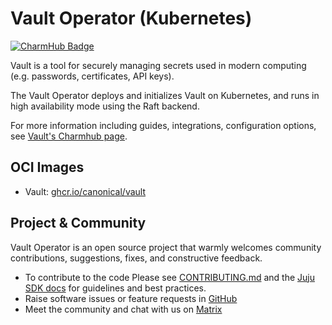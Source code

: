 # Vault Operator (Kubernetes)

[![CharmHub Badge](https://charmhub.io/vault-k8s/badge.svg)](https://charmhub.io/vault-k8s)

Vault is a tool for securely managing secrets used in modern computing (e.g. passwords, certificates, API keys).

The Vault Operator deploys and initializes Vault on Kubernetes, and runs in high availability mode using the Raft backend.

For more information including guides, integrations, configuration options, see [Vault's Charmhub page](https://charmhub.io/vault-k8s).

## OCI Images

- Vault: [ghcr.io/canonical/vault](https://github.com/canonical/vault-rock)

## Project & Community

Vault Operator is an open source project that warmly welcomes community contributions, suggestions, fixes, and constructive feedback.

- To contribute to the code Please see [CONTRIBUTING.md](/CONTRIBUTING.md) and the [Juju SDK docs](https://juju.is/docs/sdk) for guidelines and best practices.
- Raise software issues or feature requests in [GitHub](https://github.com/canonical/vault-k8s-operator/issues)
- Meet the community and chat with us on [Matrix](https://matrix.to/#/!yAkGlrYcBFYzYRvOlQ:ubuntu.com?via=ubuntu.com&via=matrix.org&via=mozilla.org)
